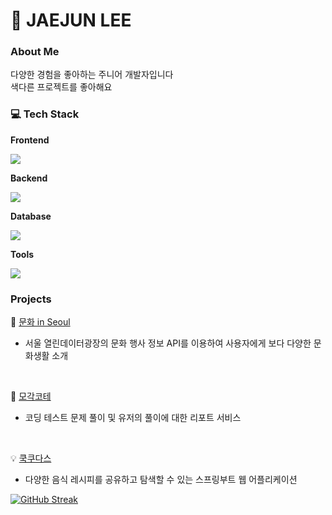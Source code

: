 <div>
  
# 🌱 JAEJUN LEE

### About Me

다양한 경험을 좋아하는 주니어 개발자입니다  
색다른 프로젝트를 좋아해요

### 💻 Tech Stack

**Frontend**

<div>
  <img src="https://skillicons.dev/icons?i=html,css,js" />
</div>

**Backend**

<div>
  <img src="https://skillicons.dev/icons?i=java,spring,django" />
</div>

**Database**

<div>
  <img src="https://skillicons.dev/icons?i=mysql,mariadb" />
</div>

**Tools**

<div>
  <img src="https://skillicons.dev/icons?i=git,aws,figma" />
</div>

### Projects

🎯 [문화 in Seoul](https://github.com/LeeJaejun98/Graduation-Project)

- 서울 열린데이터광장의 문화 행사 정보 API를 이용하여 사용자에게 보다 다양한 문화생활 소개

<br>

🚀 [모각코테](https://github.com/LeeJaejun98/mogak-codingtest)

- 코딩 테스트 문제 풀이 및 유저의 풀이에 대한 리포트 서비스

<br>

💡 [쿡쿠다스](https://github.com/LeeJaejun98/Cookudasse)

- 다양한 음식 레시피를 공유하고 탐색할 수 있는 스프링부트 웹 어플리케이션

[![GitHub Streak](https://streak-stats.demolab.com/?user=DenverCoder1)](https://git.io/streak-stats)

</div>

